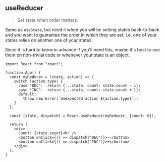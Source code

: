 ﻿## useReducer

> Set state when order matters.

Same as `useState`, but need it when you will be setting states back-to-back and you want to guarantee the order in which they are set, i.e. one of your states relies on another one of your states.

Since it is hard to know in advance if you'll need this, maybe it's best to use them on non-trivial code or whenever your state is an object.


    import React from "react";
    
    function App() {
      const myReducer = (state, action) => {
        switch (action.type) {
          case "DEC":  return {...state, count: state.count - 1};
          case "INC":  return {...state, count: state.count + 1};
          default:
            throw new Error(`Unexpected action ${action.type}`);
        }
      };
    
      const [state, dispatch] = React.useReducer(myReducer, {count: 0});
    
      return (
        <div>
          Count: {state.count}<br />
          <button onClick={() => dispatch("DEC")}>-</button>
          <button onClick={() => dispatch("INC")}>+</button>
        </div>
      );
    }



